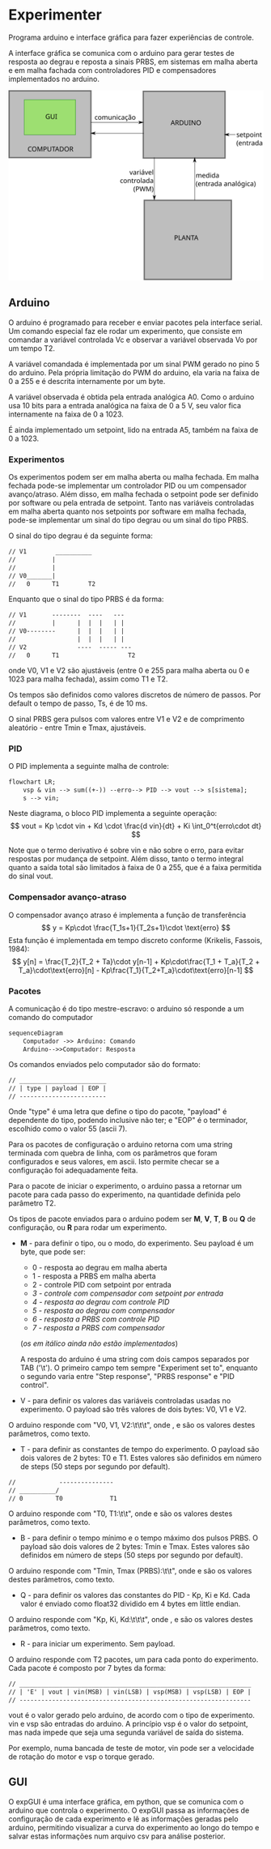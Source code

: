 # Experimenter

Programa arduino e interface gráfica para fazer experiências de controle.

A interface gráfica se comunica com o arduino para gerar testes de resposta ao degrau e reposta a sinais PRBS, em sistemas em malha aberta e em malha fachada com controladores PID e compensadores implementados no arduino.

![sistema.svg](sistema.svg)

## Arduino

O arduino é programado para receber e enviar pacotes pela interface serial. Um comando especial faz ele rodar um experimento, que consiste em comandar a variável controlada Vc e observar a variável observada Vo por um tempo T2.

A variável comandada é implementada por um sinal PWM gerado no pino 5 do arduino. Pela própria limitação do PWM do arduino, ela varia na faixa de 0 a 255 e é descrita internamente por um byte.

A variável observada é obtida pela entrada analógica A0. Como o arduino usa 10 bits para a entrada analógica na faixa de 0 a 5 V, seu valor fica internamente na faixa de 0 a 1023.

É ainda implementado um setpoint, lido na entrada A5, também na faixa de 0 a 1023.

### Experimentos

Os experimentos podem ser em malha aberta ou malha fechada. Em malha fechada pode-se implementar um controlador PID ou um compensador avanço/atraso. Além disso, em malha fechada o setpoint pode ser definido por software ou pela entrada de setpoint.
Tanto nas variáveis controladas em malha aberta quanto nos setpoints por software em malha fechada, pode-se implementar um sinal do tipo degrau ou um sinal do tipo PRBS.

O sinal do tipo degrau é da seguinte forma:

```
// V1        __________
//          |
//          |
// V0_______|
//   0      T1        T2
```

Enquanto que o sinal do tipo PRBS é da forma:
```
// V1       --------  ----   ---
//          |      |  |  |   | |
// V0--------      |  |  |   | |
//                 |  |  |   | |
// V2              ----  ----- ---
//   0      T1                   T2
```

onde V0, V1 e V2 são ajustáveis (entre 0 e 255 para malha aberta ou 0 e 1023 para malha fechada), assim como T1 e T2.

Os tempos são definidos como valores discretos de número de passos. Por default o tempo de passo, Ts, é de 10 ms.
 
O sinal PRBS gera pulsos com valores entre V1 e V2 e de comprimento aleatório - entre Tmin e Tmax, ajustáveis.

### PID
O PID implementa a seguinte malha de controle:
```mermaid
flowchart LR;
	vsp & vin --> sum((+-)) --erro--> PID --> vout --> s[sistema];
	s --> vin;
```
Neste diagrama, o bloco PID implementa a seguinte operação:
$$
vout = Kp \cdot vin + Kd \cdot \frac{d vin}{dt} + Ki \int_0^t{erro\cdot dt}
$$

Note que o termo derivativo é sobre vin e não sobre o erro, para evitar respostas por mudança de setpoint. Além disso, tanto o termo integral quanto a saída total são limitados à faixa de 0 a 255, que é a faixa permitida do sinal vout.

### Compensador avanço-atraso
O compensador avanço atraso é implementa a função de transferência
$$
y = Kp\cdot \frac{T_1s+1}{T_2s+1}\cdot \text{erro} 
$$
Esta função é implementada em tempo discreto conforme (Krikelis, Fassois, 1984):
$$
y[n] = \frac{T_2}{T_2 + Ta}\cdot y[n-1] + Kp\cdot\frac{T_1 + T_a}{T_2 + T_a}\cdot\text{erro}[n] - Kp\frac{T_1}{T_2+T_a}\cdot\text{erro}[n-1] 
$$

### Pacotes
A comunicação é do tipo mestre-escravo: o arduino só responde a um comando do computador
```mermaid
sequenceDiagram
    Computador ->> Arduino: Comando
    Arduino-->>Computador: Resposta
```
Os comandos enviados pelo computador são do formato:

```
// ________________________
// | type | payload | EOP |
// ------------------------
```
Onde "type" é uma letra que define o tipo do pacote, "payload" é dependente do tipo, podendo inclusive não ter;  e "EOP" é o terminador, escolhido como o valor 55 (ascii 7).

Para os pacotes de configuração o arduino retorna com uma string terminada com quebra de linha, com os parâmetros que foram configurados e seus valores, em ascii. Isto permite checar se a configuração foi adequadamente feita.

Para o pacote de iniciar o experimento, o arduino passa a retornar um pacote para cada passo do experimento, na quantidade definida pelo parâmetro T2. 

Os tipos de pacote enviados para o arduino podem ser **M**, **V**, **T**, **B** ou **Q** de configuração, ou **R** para rodar um experimento.

- **M** - para definir o tipo, ou o modo, do experimento. Seu payload é um byte, que pode ser:
	- 0 - resposta ao degrau em malha aberta
	- 1 - resposta a PRBS em malha aberta
	- 2 - controle PID com setpoint por entrada
	- *3 - controle com compensador com setpoint por entrada*
	- *4 - resposta ao degrau com controle PID*
	- *5 - resposta ao degrau com compensador*
	- *6 - resposta a PRBS com controle PID*
	- *7 - resposta a PRBS com compensador*
	
	(*os em itálico ainda não estão implementados*)

	A resposta do arduino é uma string com dois campos separados por TAB ('\t'). O primeiro campo tem sempre "Experiment set to", enquanto o segundo varia entre "Step response", "PRBS response" e "PID control".


- V - para definir os valores das variáveis controladas usadas no experimento. O payload são três valores de dois bytes: V0, V1 e V2.

O arduino responde com "V0, V1, V2:\t<V0>\t<V1>\t<V2>", onde <V0>, <V1> e <V2> são os valores destes parâmetros, como texto.

- T - para definir as constantes de tempo do experimento. O payload são dois valores de 2 bytes: T0 e T1. Estes valores são definidos em número de steps (50 steps por segundo por default).
```
//            ---------------
// __________/
// 0         T0             T1
```

O arduino responde com "T0, T1:\t<T0>\t<T1>", onde <T0> e <T1> são os valores destes parâmetros, como texto.

- B - para definir o tempo mínimo e o tempo máximo dos pulsos PRBS. O payload são dois valores de 2 bytes: Tmin e Tmax. Estes valores são definidos em número de steps (50 steps por segundo por default).

O arduino responde com "Tmin, Tmax (PRBS):\t<Tmin>\t<Tmax>", onde <Tmin> e <Tmax> são os valores destes parâmetros, como texto.

- Q - para definir os valores das constantes do PID - Kp, Ki e Kd. Cada valor é enviado como float32 dividido em 4 bytes em little endian.

O arduino responde com "Kp, Ki, Kd:\t<Kp>\t<Ki>\t<Kd>", onde <Kp>, <Ki> e <kd> são os valores destes parâmetros, como texto.

- R - para iniciar um experimento. Sem payload.

O arduino responde com T2 pacotes, um para cada ponto do experimento.
Cada pacote é composto por 7 bytes da forma:

```
// ________________________________________________________________
// | 'E' | vout | vin(MSB) | vin(LSB) | vsp(MSB) | vsp(LSB) | EOP |
// ----------------------------------------------------------------
```

vout é o valor gerado pelo arduino, de acordo com o tipo de experimento. vin e vsp são entradas do arduino.
A princípio vsp é o valor do setpoint, mas nada impede que seja uma segunda variável de saída do sistema.

Por exemplo, numa bancada de teste de motor, vin pode ser a velocidade de rotação do motor e vsp o torque gerado.

## GUI
O expGUI é uma interface gráfica, em python, que se comunica com o arduino que controla o experimento. O expGUI passa as informações de configuração de cada experimento e lê as informações geradas pelo arduino, permitindo visualizar a curva do experimento ao longo do tempo e salvar estas informações num arquivo csv para análise posterior.
